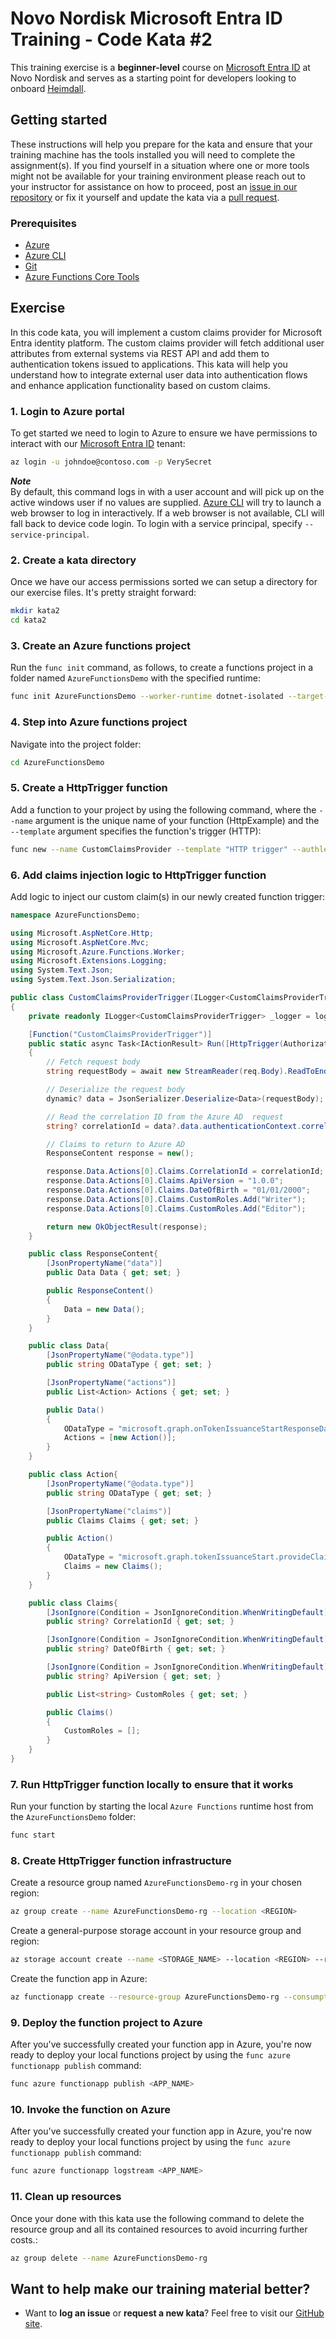 Novo Nordisk Microsoft Entra ID Training - Code Kata #2
======================================

This training exercise is a **beginner-level** course on [Microsoft Entra ID](https://learn.microsoft.com/en-us/entra/identity/) at Novo Nordisk and serves as a starting point for developers looking to onboard [Heimdall](https://medium.com/@ZaradarTR/wtf-is-heimdall-646843ec18d0).

## Getting started
These instructions will help you prepare for the kata and ensure that your training machine has the tools installed you will need to complete the assignment(s). If you find yourself in a situation where one or more tools might not be available for your training environment please reach out to your instructor for assistance on how to proceed, post an [issue in our repository](https://github.com/NovoNordisk-OpenSource/dojo/issues) or fix it yourself and update the kata via a [pull request](https://github.com/NovoNordisk-OpenSource/dojo/pulls).

### Prerequisites
* [Azure](https://portal.azure.com/)
* [Azure CLI](https://learn.microsoft.com/en-us/cli/azure/install-azure-cli#install)
* [Git](https://git-scm.com/book/en/v2/Getting-Started-Installing-Git)
* [Azure Functions Core Tools](https://learn.microsoft.com/en-us/azure/azure-functions/create-first-function-cli-csharp?tabs=linux%2Cazure-cli#install-the-azure-functions-core-tools)

## Exercise
In this code kata, you will implement a custom claims provider for Microsoft Entra identity platform. The custom claims provider will fetch additional user attributes from external systems via REST API and add them to authentication tokens issued to applications. This kata will help you understand how to integrate external user data into authentication flows and enhance application functionality based on custom claims.

### 1. Login to Azure portal
To get started we need to login to Azure to ensure we have permissions to interact with our [Microsoft Entra ID](https://learn.microsoft.com/en-us/entra/identity/) tenant:

```bash
az login -u johndoe@contoso.com -p VerySecret
```

***Note*** <br/>
By default, this command logs in with a user account and will pick up on the active windows user if no values are supplied. [Azure CLI](https://learn.microsoft.com/en-us/cli/azure) will try to launch a web browser to log in interactively. If a web browser is not available, CLI will fall back to device code login. To login with a service principal, specify `--service-principal`.

### 2. Create a kata directory
Once we have our access permissions sorted we can setup a directory for our exercise files. It's pretty straight forward:

```bash
mkdir kata2
cd kata2
```

### 3. Create an Azure functions project
Run the `func init` command, as follows, to create a functions project in a folder named `AzureFunctionsDemo` with the specified runtime:

```bash
func init AzureFunctionsDemo --worker-runtime dotnet-isolated --target-framework net8.0
```

### 4. Step into Azure functions project
Navigate into the project folder:

```bash
cd AzureFunctionsDemo
```

### 5. Create a HttpTrigger function
Add a function to your project by using the following command, where the `--name` argument is the unique name of your function (HttpExample) and the `--template` argument specifies the function's trigger (HTTP):

```bash
func new --name CustomClaimsProvider --template "HTTP trigger" --authlevel "function"
```

### 6. Add claims injection logic to HttpTrigger function
Add logic to inject our custom claim(s) in our newly created function trigger:

```csharp
namespace AzureFunctionsDemo;

using Microsoft.AspNetCore.Http;
using Microsoft.AspNetCore.Mvc;
using Microsoft.Azure.Functions.Worker;
using Microsoft.Extensions.Logging;
using System.Text.Json;
using System.Text.Json.Serialization;

public class CustomClaimsProviderTrigger(ILogger<CustomClaimsProviderTrigger> logger)
{
    private readonly ILogger<CustomClaimsProviderTrigger> _logger = logger;

    [Function("CustomClaimsProviderTrigger")]
    public static async Task<IActionResult> Run([HttpTrigger(AuthorizationLevel.Function, "get", "post")] HttpRequest req)
    {
        // Fetch request body
        string requestBody = await new StreamReader(req.Body).ReadToEndAsync();

        // Deserialize the request body
        dynamic? data = JsonSerializer.Deserialize<Data>(requestBody);

        // Read the correlation ID from the Azure AD  request    
        string? correlationId = data?.data.authenticationContext.correlationId;

        // Claims to return to Azure AD
        ResponseContent response = new();

        response.Data.Actions[0].Claims.CorrelationId = correlationId;
        response.Data.Actions[0].Claims.ApiVersion = "1.0.0";
        response.Data.Actions[0].Claims.DateOfBirth = "01/01/2000";
        response.Data.Actions[0].Claims.CustomRoles.Add("Writer");
        response.Data.Actions[0].Claims.CustomRoles.Add("Editor");

        return new OkObjectResult(response);
    }

    public class ResponseContent{
        [JsonPropertyName("data")]
        public Data Data { get; set; }

        public ResponseContent()
        {
            Data = new Data();
        }
    }

    public class Data{
        [JsonPropertyName("@odata.type")]
        public string ODataType { get; set; }

        [JsonPropertyName("actions")]
        public List<Action> Actions { get; set; }

        public Data()
        {
            ODataType = "microsoft.graph.onTokenIssuanceStartResponseData";
            Actions = [new Action()];
        }
    }

    public class Action{
        [JsonPropertyName("@odata.type")]
        public string ODataType { get; set; }

        [JsonPropertyName("claims")]
        public Claims Claims { get; set; }

        public Action()
        {
            ODataType = "microsoft.graph.tokenIssuanceStart.provideClaimsForToken";
            Claims = new Claims();
        }
    }

    public class Claims{
        [JsonIgnore(Condition = JsonIgnoreCondition.WhenWritingDefault)]
        public string? CorrelationId { get; set; }

        [JsonIgnore(Condition = JsonIgnoreCondition.WhenWritingDefault)]
        public string? DateOfBirth { get; set; }

        [JsonIgnore(Condition = JsonIgnoreCondition.WhenWritingDefault)]
        public string? ApiVersion { get; set; }

        public List<string> CustomRoles { get; set; }

        public Claims()
        {
            CustomRoles = [];
        }
    }
}
```

### 7. Run HttpTrigger function locally to ensure that it works
Run your function by starting the local `Azure Functions` runtime host from the `AzureFunctionsDemo` folder:

```bash
func start
```

### 8. Create HttpTrigger function infrastructure
Create a resource group named `AzureFunctionsDemo-rg` in your chosen region:

```bash
az group create --name AzureFunctionsDemo-rg --location <REGION>
```

Create a general-purpose storage account in your resource group and region:

```bash
az storage account create --name <STORAGE_NAME> --location <REGION> --resource-group AzureFunctionsDemo-rg --sku Standard_LRS --allow-blob-public-access false
```

Create the function app in Azure:

```bash
az functionapp create --resource-group AzureFunctionsDemo-rg --consumption-plan-location <REGION> --runtime dotnet-isolated --functions-version 4 --name <APP_NAME> --storage-account <STORAGE_NAME>
```

### 9. Deploy the function project to Azure
After you've successfully created your function app in Azure, you're now ready to deploy your local functions project by using the `func azure functionapp publish` command:

```bash
func azure functionapp publish <APP_NAME>
```

### 10. Invoke the function on Azure
After you've successfully created your function app in Azure, you're now ready to deploy your local functions project by using the `func azure functionapp publish` command:

```bash
func azure functionapp logstream <APP_NAME>
```

### 11. Clean up resources
 Once your done with this kata use the following command to delete the resource group and all its contained resources to avoid incurring further costs.:

```bash
az group delete --name AzureFunctionsDemo-rg
```

## Want to help make our training material better?
 * Want to **log an issue** or **request a new kata**? Feel free to visit our [GitHub site](https://github.com/NovoNordisk-OpenSource/dojo/issues).
